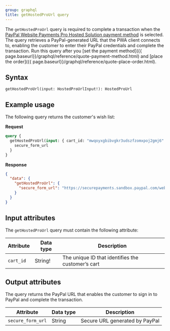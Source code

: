 ```yaml
---
group: graphql
title: getHostedProUrl query
---
```


The `getHostedProUrl` query is required to complete a transaction when the [PayPal Website Payments Pro Hosted Solution payment method]({{page.baseurl}}/graphql/payment-methods/hosted-pro.html) is selected. The query retrieves a PayPal-generated URL that the PWA client connects to, enabling the customer to enter their PayPal credentials and complete the transaction. Run this query after you [set the payment method]({{ page.baseurl}}/graphql/reference/quote-payment-method.html) and [place the order]({{ page.baseurl}}/graphql/reference/quote-place-order.html).

## Syntax

`getHostedProUrl(input: HostedProUrlInput!): HostedProUrl`

## Example usage

The following query returns the customer's wish list:

**Request**

```graphql
query {
  getHostedProUrl(input: { cart_id: "mwqoyxgbibvgkr3udszfzomxpoj2gmj6" }) {
    secure_form_url
  }
}
```

**Response**

```json
{
  "data": {
    "getHostedProUrl": {
      "secure_form_url": "https://securepayments.sandbox.paypal.com/webapps/HostedSoleSolutionApp/webflow/sparta/hostedSoleSolutionProcess?hosted_button_id=HSSS-iKGrv2XMlHcGGj8u.hlOHA2AeoQHcIQOvoqTEbvgBlKTLXcS8tAg0BRg1AklvfIhU5ip0g"
    }
  }
}
```

## Input attributes

The `getHostedProUrl` query must contain the following attribute:

Attribute | Data type | Description
--- | --- | ---
`cart_id` | String! | The unique ID that identifies the customer’s cart

## Output attributes

The query returns the PayPal URL that enables the customer to sign in to PayPal and complete the transaction.

Attribute | Data type | Description
--- | --- | ---
`secure_form_url` | String | Secure URL generated by PayPal
